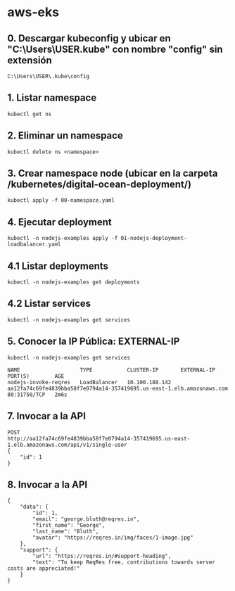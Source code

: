 # aws-eks

## 0. Descargar kubeconfig y ubicar en "C:\Users\USER\.kube" con nombre "config" sin extensión
```
C:\Users\USER\.kube\config
```

## 1. Listar namespace
```
kubectl get ns
```

## 2. Eliminar un namespace
```
kubectl delete ns <namespace>
```

## 3. Crear namespace node (ubicar en la carpeta /kubernetes/digital-ocean-deployment/)
```
kubectl apply -f 00-namespace.yaml
```

## 4. Ejecutar deployment
```
kubectl -n nodejs-examples apply -f 01-nodejs-deployment-loadbalancer.yaml
```

## 4.1 Listar deployments
```
kubectl -n nodejs-examples get deployments
```

## 4.2 Listar services
```
kubectl -n nodejs-examples get services
```


## 5. Conocer la IP Pública: EXTERNAL-IP
```
kubectl -n nodejs-examples get services
```

```
NAME                   TYPE           CLUSTER-IP       EXTERNAL-IP                                                              PORT(S)        AGE
nodejs-invoke-reqres   LoadBalancer   10.100.188.142   aa12fa74c69fe4839bba58f7e0794a14-357419695.us-east-1.elb.amazonaws.com   80:31750/TCP   2m6s
```

## 7. Invocar a la API
```
POST
http://aa12fa74c69fe4839bba58f7e0794a14-357419695.us-east-1.elb.amazonaws.com/api/v1/single-user
{
    "id": 1
}
```

## 8. Invocar a la API
```
{
    "data": {
        "id": 1,
        "email": "george.bluth@reqres.in",
        "first_name": "George",
        "last_name": "Bluth",
        "avatar": "https://reqres.in/img/faces/1-image.jpg"
    },
    "support": {
        "url": "https://reqres.in/#support-heading",
        "text": "To keep ReqRes free, contributions towards server costs are appreciated!"
    }
}
```